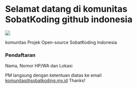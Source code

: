 # Selamat datang di komunitas SobatKoding github indonesia

![](https://sobatkoding.my.id/assets/img/logo.png) 


komunitas Projek Open-source SobatKoding Indonesia
### Pendaftaran

Nama,
Nomor HP/WA dan
Lokasi

PM langsung dengan ketentuan diatas ke email
komunitas@sobatkoding.my.id
Thanks!





